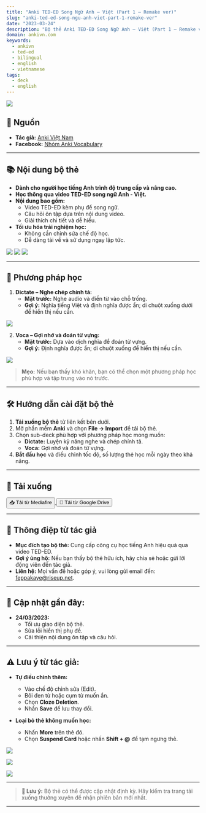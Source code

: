 ```yaml
---
title: "Anki TED-ED Song Ngữ Anh – Việt (Part 1 – Remake ver)"
slug: "anki-ted-ed-song-ngu-anh-viet-part-1-remake-ver"
date: "2023-03-24"
description: "Bộ thẻ Anki TED-ED Song Ngữ Anh – Việt (Part 1 – Remake ver) giúp cải thiện kỹ năng nghe và từ vựng thông qua các câu chuyện TED-ED."
domain: ankivn.com
keywords:
  - ankivn
  - ted-ed
  - bilingual
  - english
  - vietnamese
tags:
  - deck
  - english
---
```


![](../../static/images/Pasted%20image%2020250108144444.png)

<!--truncate-->

## 📖 **Nguồn**  
- **Tác giả:** [Anki Việt Nam](https://ankivn.com/bo-the/ngoai-ngu/tieng-anh/anki-ted-ed-song-ngu-anh-viet-part-1-remake-ver/)  
- **Facebook:** [Nhóm Anki Vocabulary](https://www.facebook.com/groups/ankivocabulary/posts/1377826669643653)  

---

## 📚 **Nội dung bộ thẻ**  

- **Dành cho người học tiếng Anh trình độ trung cấp và nâng cao.**  
- **Học thông qua video TED-ED song ngữ Anh - Việt.**  
- **Nội dung bao gồm:**  
   - Video TED-ED kèm phụ đề song ngữ.  
   - Câu hỏi ôn tập dựa trên nội dung video.  
   - Giải thích chi tiết và dễ hiểu.  
- **Tối ưu hóa trải nghiệm học:**  
   - Không cần chỉnh sửa chế độ học.  
   - Dễ dàng tải về và sử dụng ngay lập tức.  

![](../../static/images/Pasted%20image%2020250108144524.png)
![](../../static/images/Pasted%20image%2020250108144530.png)
![](../../static/images/Pasted%20image%2020250108144537.png)

---

## 📝 **Phương pháp học**  

1. **Dictate – Nghe chép chính tả:**  
   - **Mặt trước:** Nghe audio và điền từ vào chỗ trống.  
   - **Gợi ý:** Nghĩa tiếng Việt và định nghĩa được ẩn; di chuột xuống dưới để hiển thị nếu cần.  

![](../../static/images/Pasted%20image%2020250108144604.png)

2. **Voca – Gợi nhớ và đoán từ vựng:**  
   - **Mặt trước:** Dựa vào dịch nghĩa để đoán từ vựng.  
   - **Gợi ý:** Định nghĩa được ẩn; di chuột xuống để hiển thị nếu cần.  

![](../../static/images/Pasted%20image%2020250108144809.png)

> **Mẹo:** Nếu bạn thấy khó khăn, bạn có thể chọn một phương pháp học phù hợp và tập trung vào nó trước.  

---

## 🛠️ **Hướng dẫn cài đặt bộ thẻ**  

1. **Tải xuống bộ thẻ** từ liên kết bên dưới.  
2. Mở phần mềm **Anki** và chọn **File → Import** để tải bộ thẻ.  
3. Chọn sub-deck phù hợp với phương pháp học mong muốn:  
   - **Dictate:** Luyện kỹ năng nghe và chép chính tả.  
   - **Voca:** Gợi nhớ và đoán từ vựng.  
4. **Bắt đầu học** và điều chỉnh tốc độ, số lượng thẻ học mỗi ngày theo khả năng.  

---

## 🔗 **Tải xuống**

<div style={{ display: 'flex', justifyContent: 'left', gap: '20px' }}>
  <a href="https://www.mediafire.com/file/s0jxm7ta2ggb9yl/TED-ED+Part+1.apkg/file" target="_blank">
    <button class="buttonPrimary" type="button">📥 Tải từ Mediafire</button>
  </a>
  <a href="https://drive.google.com/file/d/1-nVCmumdPwBYY0i0BWqsy2WqmTeiH49u/view?usp=drive_link" target="_blank">
    <button class="buttonPrimary" type="button">📁 Tải từ Google Drive</button>
  </a>
</div>

---

## 💖 **Thông điệp từ tác giả**  

- **Mục đích tạo bộ thẻ:** Cung cấp công cụ học tiếng Anh hiệu quả qua video TED-ED.  
- **Gợi ý ủng hộ:** Nếu bạn thấy bộ thẻ hữu ích, hãy chia sẻ hoặc gửi lời động viên đến tác giả.  
- **Liên hệ:** Mọi vấn đề hoặc góp ý, vui lòng gửi email đến: [feppakaye@riseup.net](mailto:feppakaye@riseup.net).  

---

## 💬 **Cập nhật gần đây:**  

- **24/03/2023:**  
   - Tối ưu giao diện bộ thẻ.  
   - Sửa lỗi hiển thị phụ đề.  
   - Cải thiện nội dung ôn tập và câu hỏi.  

---

## ⚠️ **Lưu ý từ tác giả:**  

- **Tự điều chỉnh thêm:**  
   - Vào chế độ chỉnh sửa (Edit).  
   - Bôi đen từ hoặc cụm từ muốn ẩn.  
   - Chọn **Cloze Deletion**.  
   - Nhấn **Save** để lưu thay đổi.  

- **Loại bỏ thẻ không muốn học:**  
   - Nhấn **More** trên thẻ đó.  
   - Chọn **Suspend Card** hoặc nhấn **Shift + @** để tạm ngưng thẻ.  

![](../../static/images/Pasted%20image%2020250108145101.png)

![](../../static/images/Pasted%20image%2020250108145112.png)

![](../../static/images/Pasted%20image%2020250108145120.png)

---

> **📌 Lưu ý:** Bộ thẻ có thể được cập nhật định kỳ. Hãy kiểm tra trang tải xuống thường xuyên để nhận phiên bản mới nhất.

---

